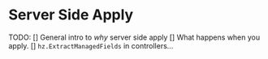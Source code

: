 # Server Side Apply

TODO:
[] General intro to *why* server side apply
[] What happens when you apply.
[] `hz.ExtractManagedFields` in controllers...

